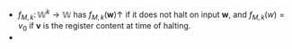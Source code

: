 - $f_{M,k} \colon \mathbb W^k \to \mathbb W$ has $f_{M,k}(\mathbf w) \uparrow$ if it does not halt on input $\mathbf w$, and $f_{M,k}(w) = v_0$ if $\mathbf v$ is the register content at time of halting.
- 